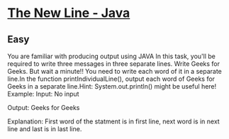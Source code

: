# [The New Line - Java](https://www.geeksforgeeks.org/problems/the-new-line-java/1?page=1&category=Java&sortBy=submissions)
## Easy
You are familiar with producing output using JAVA In this task, you'll be required to write three messages in three separate lines. Write Geeks for Geeks. But wait a minute!! You need to write each word of it in a separate line.In the function printIndividualLine(), output each word of Geeks for Geeks in a separate line.Hint: System.out.println() might be useful here!
Example:
Input:
No input

Output:
Geeks
for
Geeks

Explanation:
First word of the statment is in first line, 
next word is in next line and last is in last line.